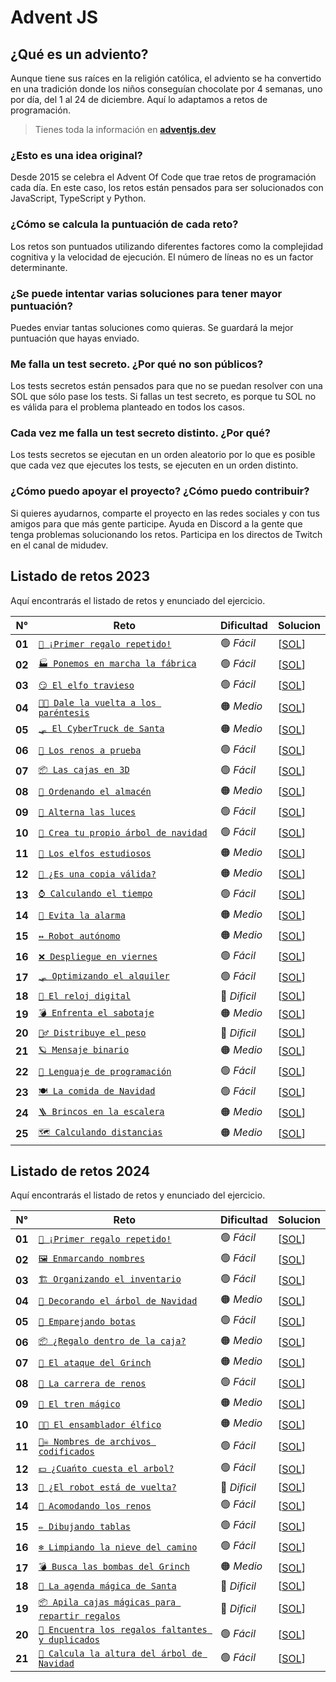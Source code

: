 # Advent JS

## ¿Qué es un adviento?

Aunque tiene sus raíces en la religión católica, el adviento se ha convertido en una tradición donde los niños conseguían chocolate por 4 semanas, uno por día, del 1 al 24 de diciembre. Aquí lo adaptamos a retos de programación.

> Tienes toda la información en **[adventjs.dev](https://adventjs.dev/es)**

### ¿Esto es una idea original?

Desde 2015 se celebra el Advent Of Code que trae retos de programación cada día. En este caso, los retos están pensados para ser solucionados con JavaScript, TypeScript y Python.

### ¿Cómo se calcula la puntuación de cada reto?

Los retos son puntuados utilizando diferentes factores como la complejidad cognitiva y la velocidad de ejecución. El número de líneas no es un factor determinante.

### ¿Se puede intentar varias soluciones para tener mayor puntuación?

Puedes enviar tantas soluciones como quieras. Se guardará la mejor puntuación que hayas enviado.

### Me falla un test secreto. ¿Por qué no son públicos?

Los tests secretos están pensados para que no se puedan resolver con una SOL que sólo pase los tests. Si fallas un test secreto, es porque tu SOL no es válida para el problema planteado en todos los casos.

### Cada vez me falla un test secreto distinto. ¿Por qué?

Los tests secretos se ejecutan en un orden aleatorio por lo que es posible que cada vez que ejecutes los tests, se ejecuten en un orden distinto.

### ¿Cómo puedo apoyar el proyecto? ¿Cómo puedo contribuir?

Si quieres ayudarnos, comparte el proyecto en las redes sociales y con tus amigos para que más gente participe. Ayuda en Discord a la gente que tenga problemas solucionando los retos. Participa en los directos de Twitch en el canal de midudev.

## Listado de retos 2023

Aquí encontrarás el listado de retos y enunciado del ejercicio.

| N°     | Reto                                                             | Dificultad   | Solucion                            |
| ------ | ---------------------------------------------------------------- | ------------ | ----------------------------------- |
| **01** | [`🎁 ¡Primer regalo repetido!`](./2023/Reto-01/README.md)        | 🟢 _Fácil_   | [[SOL](./2023/Reto-01/solution.js)] |
| **02** | [`🏭 Ponemos en marcha la fábrica`](./2023/Reto-02/README.md)    | 🟢 _Fácil_   | [[SOL](./2023/Reto-02/solution.js)] |
| **03** | [`😏 El elfo travieso`](./2023/Reto-03/README.md)                | 🟢 _Fácil_   | [[SOL](./2023/Reto-03/solution.js)] |
| **04** | [`😵‍💫 Dale la vuelta a los paréntesis`](./2023/Reto-04/README.md) | 🟠 _Medio_   | [[SOL](./2023/Reto-04/solution.js)] |
| **05** | [`🛷 El CyberTruck de Santa`](./2023/Reto-05/README.md)          | 🟠 _Medio_   | [[SOL](./2023/Reto-05/solution.js)] |
| **06** | [`🦌 Los renos a prueba`](./2023/Reto-06/README.md)              | 🟢 _Fácil_   | [[SOL](./2023/Reto-06/solution.js)] |
| **07** | [`📦 Las cajas en 3D`](./2023/Reto-07/README.md)                 | 🟢 _Fácil_   | [[SOL](./2023/Reto-07/solution.js)] |
| **08** | [`🏬 Ordenando el almacén`](./2023/Reto-08/README.md)            | 🟠 _Medio_   | [[SOL](./2023/Reto-08/solution.js)] |
| **09** | [`🚦 Alterna las luces`](./2023/Reto-09/README.md)               | 🟢 _Fácil_   | [[SOL](./2023/Reto-09/solution.js)] |
| **10** | [`🎄 Crea tu propio árbol de navidad`](./2023/Reto-10/README.md) | 🟢 _Fácil_   | [[SOL](./2023/Reto-10/solution.js)] |
| **11** | [`📖 Los elfos estudiosos`](./2023/Reto-11/README.md)            | 🟠 _Medio_   | [[SOL](./2023/Reto-11/solution.js)] |
| **12** | [`📸 ¿Es una copia válida?`](./2023/Reto-12/README.md)           | 🟠 _Medio_   | [[SOL](./2023/Reto-12/solution.js)] |
| **13** | [`⌚️ Calculando el tiempo`](./2023/Reto-13/README.md)           | 🟢 _Fácil_   | [[SOL](./2023/Reto-13/solution.js)] |
| **14** | [`🚨 Evita la alarma`](./2023/Reto-14/README.md)                 | 🟠 _Medio_   | [[SOL](./2023/Reto-14/solution.js)] |
| **15** | [`↔️ Robot autónomo`](./2023/Reto-15/README.md)                  | 🟠 _Medio_   | [[SOL](./2023/Reto-15/solution.js)] |
| **16** | [`❌ Despliegue en viernes`](./2023/Reto-16/README.md)           | 🟢 _Fácil_   | [[SOL](./2023/Reto-16/solution.js)] |
| **17** | [`🛷 Optimizando el alquiler`](./2023/Reto-17/README.md)         | 🟢 _Fácil_   | [[SOL](./2023/Reto-17/solution.js)] |
| **18** | [`🔢 El reloj digital`](./2023/Reto-18/README.md)                | 🔴 _Dificil_ | [[SOL](./2023/Reto-18/solution.js)] |
| **19** | [`💣 Enfrenta el sabotaje`](./2023/Reto-19/README.md)            | 🟠 _Medio_   | [[SOL](./2023/Reto-19/solution.js)] |
| **20** | [`🏋️‍♂️ Distribuye el peso`](./2023/Reto-20/README.md)              | 🔴 _Dificil_ | [[SOL](./2023/Reto-20/solution.js)] |
| **21** | [`🪐 Mensaje binario`](./2023/Reto-21/README.md)                 | 🟠 _Medio_   | [[SOL](./2023/Reto-21/solution.js)] |
| **22** | [`🚂 Lenguaje de programación`](./2023/Reto-22/README.md)        | 🟢 _Fácil_   | [[SOL](./2023/Reto-22/solution.js)] |
| **23** | [`🍽️ La comida de Navidad`](./2023/Reto-23/README.md)            | 🟢 _Fácil_   | [[SOL](./2023/Reto-23/solution.js)] |
| **24** | [`🪜 Brincos en la escalera`](./2023/Reto-24/README.md)          | 🟠 _Medio_   | [[SOL](./2023/Reto-24/solution.js)] |
| **25** | [`🗺️ Calculando distancias`](./2023/Reto-25/README.md)           | 🟠 _Medio_   | [[SOL](./2023/Reto-25/solution.js)] |

## Listado de retos 2024

Aquí encontrarás el listado de retos y enunciado del ejercicio.

| N°     | Reto                                                                          | Dificultad   | Solucion                            |
| ------ | ----------------------------------------------------------------------------- | ------------ | ----------------------------------- |
| **01** | [`🎁 ¡Primer regalo repetido!`](./2024/Reto-01/README.md)                     | 🟢 _Fácil_   | [[SOL](./2024/Reto-01/solution.js)] |
| **02** | [`🖼️ Enmarcando nombres`](./2024/Reto-02/README.md)                           | 🟢 _Fácil_   | [[SOL](./2024/Reto-02/solution.js)] |
| **03** | [`🏗️ Organizando el inventario`](./2024/Reto-03/README.md)                    | 🟢 _Fácil_   | [[SOL](./2024/Reto-03/solution.js)] |
| **04** | [`🎄 Decorando el árbol de Navidad`](./2024/Reto-04/README.md)                | 🟠 _Medio_   | [[SOL](./2024/Reto-04/solution.js)] |
| **05** | [`👞 Emparejando botas`](./2024/Reto-05/README.md)                            | 🟢 _Fácil_   | [[SOL](./2024/Reto-05/solution.js)] |
| **06** | [`📦 ¿Regalo dentro de la caja?`](./2024/Reto-06/README.md)                   | 🟠 _Medio_   | [[SOL](./2024/Reto-06/solution.js)] |
| **07** | [`👹 El ataque del Grinch`](./2024/Reto-07/README.md)                         | 🟠 _Medio_   | [[SOL](./2024/Reto-07/solution.js)] |
| **08** | [`🦌 La carrera de renos`](./2024/Reto-08/README.md)                          | 🟢 _Fácil_   | [[SOL](./2024/Reto-08/solution.js)] |
| **09** | [`🚂 El tren mágico`](./2024/Reto-09/README.md)                               | 🟠 _Medio_   | [[SOL](./2024/Reto-09/solution.js)] |
| **10** | [`👩‍💻 El ensamblador élfico`](./2024/Reto-10/README.md)                        | 🟠 _Medio_   | [[SOL](./2024/Reto-10/solution.js)] |
| **11** | [`🏴‍☠️ Nombres de archivos codificados`](./2024/Reto-11/README.md)              | 🟢 _Fácil_   | [[SOL](./2024/Reto-11/solution.js)] |
| **12** | [`💵 ¿Cuańto cuesta el arbol?`](./2024/Reto-12/README.md)                     | 🟢 _Fácil_   | [[SOL](./2024/Reto-12/solution.js)] |
| **13** | [`🤖 ¿El robot está de vuelta?`](./2024/Reto-13/README.md)                    | 🔴 _Dificil_ | [[SOL](./2024/Reto-13/solution.js)] |
| **14** | [`🦌 Acomodando los renos`](./2024/Reto-14/README.md)                         | 🟢 _Fácil_   | [[SOL](./2024/Reto-14/solution.js)] |
| **15** | [`✏️ Dibujando tablas`](./2024/Reto-15/README.md)                             | 🟢 _Fácil_   | [[SOL](./2024/Reto-15/solution.js)] |
| **16** | [`❄️ Limpiando la nieve del camino`](./2024/Reto-16/README.md)                | 🟢 _Fácil_   | [[SOL](./2024/Reto-16/solution.js)] |
| **17** | [`💣 Busca las bombas del Grinch`](./2024/Reto-17/README.md)                  | 🟠 _Medio_   | [[SOL](./2024/Reto-17/solution.js)] |
| **18** | [`📇 La agenda mágica de Santa`](./2024/Reto-18/README.md)                    | 🔴 _Dificil_ | [[SOL](./2024/Reto-18/solution.js)] |
| **19** | [`📦 Apila cajas mágicas para repartir regalos`](./2024/Reto-19/README.md)    | 🔴 _Dificil_ | [[SOL](./2024/Reto-19/solution.js)] |
| **20** | [`🎁 Encuentra los regalos faltantes y duplicados`](./2024/Reto-20/README.md) | 🟢 _Fácil_   | [[SOL](./2024/Reto-20/solution.js)] |
| **21** | [`🎄 Calcula la altura del árbol de Navidad`](./2024/Reto-21/README.md)       | 🟢 _Fácil_   | [[SOL](./2024/Reto-21/solution.js)] |
